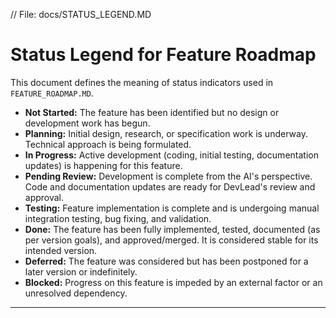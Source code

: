 // File: docs/STATUS_LEGEND.MD
# Status Legend for Feature Roadmap

This document defines the meaning of status indicators used in `FEATURE_ROADMAP.MD`.

*   **Not Started:** The feature has been identified but no design or development work has begun.
*   **Planning:** Initial design, research, or specification work is underway. Technical approach is being formulated.
*   **In Progress:** Active development (coding, initial testing, documentation updates) is happening for this feature.
*   **Pending Review:** Development is complete from the AI's perspective. Code and documentation updates are ready for DevLead's review and approval.
*   **Testing:** Feature implementation is complete and is undergoing manual integration testing, bug fixing, and validation.
*   **Done:** The feature has been fully implemented, tested, documented (as per version goals), and approved/merged. It is considered stable for its intended version.
*   **Deferred:** The feature was considered but has been postponed for a later version or indefinitely.
*   **Blocked:** Progress on this feature is impeded by an external factor or an unresolved dependency.

---